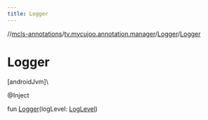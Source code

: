```yaml
---
title: Logger
---
```

//[mcls-annotations](../../../index.html)/[tv.mycujoo.annotation.manager](../index.html)/[Logger](index.html)/[Logger](-logger.html)



# Logger



[androidJvm]\




@Inject



fun [Logger](-logger.html)(logLevel: [LogLevel](../../tv.mycujoo.annotation.domain.enum/-log-level/index.html))




